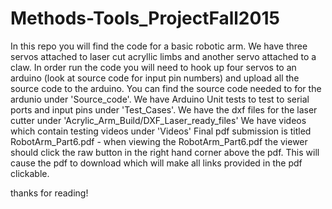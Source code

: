 # Methods-Tools_ProjectFall2015

In this repo you will find the code for a basic robotic arm. We have three servos attached to laser cut acryllic limbs and another servo attached 
to a claw. In order run the code you will need to hook up four servos to an arduino (look at source code for input pin numbers) and upload all the source code to the arduino. 
You can find the source code needed to for the ardunio under 'Source_code'. 
We have  Arduino Unit tests to test to serial ports and input pins under 'Test_Cases'. 
We have the dxf files for the laser cutter under 'Acrylic_Arm_Build/DXF_Laser_ready_files'
We have videos which contain testing videos under 'Videos'
Final pdf submission is titled RobotArm_Part6.pdf - when viewing the  RobotArm_Part6.pdf the viewer should click the raw button in the right hand corner above the pdf.  This will cause the pdf to download which will make all links provided in the pdf clickable.


thanks for reading!